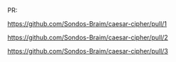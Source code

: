 PR:

https://github.com/Sondos-Braim/caesar-cipher/pull/1

https://github.com/Sondos-Braim/caesar-cipher/pull/2

https://github.com/Sondos-Braim/caesar-cipher/pull/3

